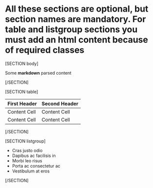 # All these sections are optional, but section names are mandatory. For table and listgroup sections you must add an html content because of required classes

[SECTION body]

Some **markdown** parsed content

[/SECTION]

[SECTION table]

<table class="table">
    <thead>
        <tr>
            <th>First Header</th>
            <th>Second Header</th>
        </tr>
    </thead>
    <tbody>
        <tr>
            <td>Content Cell</td>
            <td>Content Cell</td>
        </tr>
        <tr>
            <td>Content Cell</td>
            <td>Content Cell</td>
        </tr>
    </tbody>
</table>

[/SECTION]

[SECTION listgroup]

<ul class="list-group">
    <li class="list-group-item">Cras justo odio</li>
    <li class="list-group-item">Dapibus ac facilisis in</li>
    <li class="list-group-item">Morbi leo risus</li>
    <li class="list-group-item">Porta ac consectetur ac</li>
    <li class="list-group-item">Vestibulum at eros</li>
</ul>

[/SECTION]